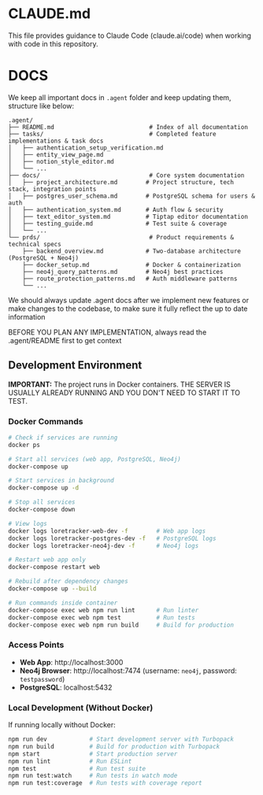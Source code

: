 # CLAUDE.md

This file provides guidance to Claude Code (claude.ai/code) when working with code in this repository.

# DOCS
We keep all important docs in `.agent` folder and keep updating them, structure like below:

```
.agent/
├── README.md                           # Index of all documentation
├── tasks/                              # Completed feature implementations & task docs
│   ├── authentication_setup_verification.md
│   ├── entity_view_page.md
│   ├── notion_style_editor.md
│   └── ...
├── docs/                               # Core system documentation
│   ├── project_architecture.md        # Project structure, tech stack, integration points
│   ├── postgres_user_schema.md        # PostgreSQL schema for users & auth
│   ├── authentication_system.md       # Auth flow & security
│   ├── text_editor_system.md          # Tiptap editor documentation
│   ├── testing_guide.md               # Test suite & coverage
│   └── ...
└── prds/                               # Product requirements & technical specs
    ├── backend_overview.md            # Two-database architecture (PostgreSQL + Neo4j)
    ├── docker_setup.md                # Docker & containerization
    ├── neo4j_query_patterns.md        # Neo4j best practices
    ├── route_protection_patterns.md   # Auth middleware patterns
    └── ...
```

We should always update .agent docs after we implement new features or make changes to the codebase, to make sure it fully reflect the up to date information

BEFORE YOU PLAN ANY IMPLEMENTATION, always read the .agent/README first to get context

## Development Environment

**IMPORTANT:** The project runs in Docker containers. THE SERVER IS USUALLY ALREADY RUNNING AND YOU DON'T NEED TO START IT TO TEST.

### Docker Commands

```bash
# Check if services are running
docker ps

# Start all services (web app, PostgreSQL, Neo4j)
docker-compose up

# Start services in background
docker-compose up -d

# Stop all services
docker-compose down

# View logs
docker logs loretracker-web-dev -f        # Web app logs
docker logs loretracker-postgres-dev -f   # PostgreSQL logs
docker logs loretracker-neo4j-dev -f      # Neo4j logs

# Restart web app only
docker-compose restart web

# Rebuild after dependency changes
docker-compose up --build

# Run commands inside container
docker-compose exec web npm run lint      # Run linter
docker-compose exec web npm test          # Run tests
docker-compose exec web npm run build     # Build for production
```

### Access Points
- **Web App**: http://localhost:3000
- **Neo4j Browser**: http://localhost:7474 (username: `neo4j`, password: `testpassword`)
- **PostgreSQL**: localhost:5432

### Local Development (Without Docker)

If running locally without Docker:

```bash
npm run dev            # Start development server with Turbopack
npm run build          # Build for production with Turbopack
npm start              # Start production server
npm run lint           # Run ESLint
npm test               # Run test suite
npm run test:watch     # Run tests in watch mode
npm run test:coverage  # Run tests with coverage report
```